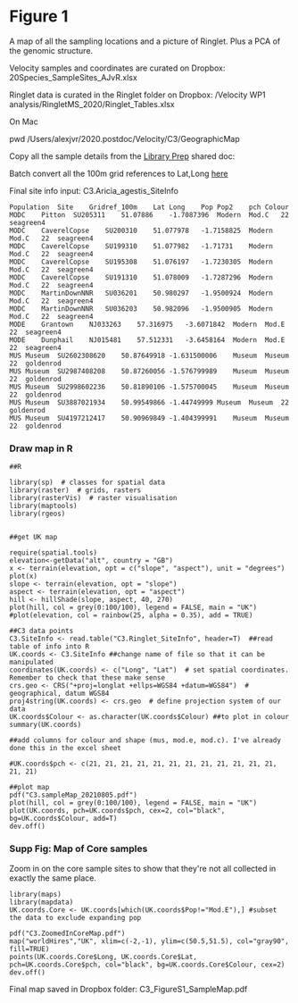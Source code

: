 # Figure 1

A map of all the sampling locations and a picture of Ringlet. Plus a PCA of the genomic structure. 

Velocity samples and coordinates are curated on Dropbox: 20Species_SampleSites_AJvR.xlsx

Ringlet data is curated in the Ringlet folder on Dropbox: /Velocity WP1 analysis/RingletMS_2020/Ringlet_Tables.xlsx

On Mac

pwd /Users/alexjvr/2020.postdoc/Velocity/C3/GeographicMap 

Copy all the sample details from the [Library Prep](https://docs.google.com/spreadsheets/d/1G9r50W0VV_ANZ19rIvqZpXWFemy2MW76_iXuyBuCQGA/edit#gid=1076895649) shared doc: 

Batch convert all the 100m grid references to Lat,Long [here](https://gridreferencefinder.com/batchConvert/batchConvert.php) 


Final site info input: C3.Aricia_agestis_SiteInfo
```
Population	Site	Gridref_100m	Lat	Long	Pop	Pop2	pch	Colour
MODC	Pitton	SU205311	51.07886	-1.7087396	Modern	Mod.C	22	seagreen4
MODC	CaverelCopse	SU200310	51.077978	-1.7158825	Modern	Mod.C	22	seagreen4
MODC	CaverelCopse	SU199310	51.077982	-1.71731	Modern	Mod.C	22	seagreen4
MODC	CaverelCopse	SU195308	51.076197	-1.7230305	Modern	Mod.C	22	seagreen4
MODC	CaverelCopse	SU191310	51.078009	-1.7287296	Modern	Mod.C	22	seagreen4
MODC	MartinDownNNR	SU036201	50.980297	-1.9500924	Modern	Mod.C	22	seagreen4
MODC	MartinDownNNR	SU036203	50.982096	-1.9500905	Modern	Mod.C	22	seagreen4
MODE	Grantown	NJ033263	57.316975	-3.6071842	Modern	Mod.E	22	seagreen4
MODE	Dunphail	NJ015481	57.512331	-3.6458164	Modern	Mod.E	22	seagreen4
MUS	Museum	SU2602308620	50.87649918	-1.631500006	Museum	Museum	22	goldenrod
MUS	Museum	SU2987408208	50.87260056	-1.576799989	Museum	Museum	22	goldenrod
MUS	Museum	SU2998602236	50.81890106	-1.575700045	Museum	Museum	22	goldenrod
MUS	Museum	SU3887021934	50.99549866	-1.44749999	Museum	Museum	22	goldenrod
MUS	Museum	SU4197212417	50.90969849	-1.404399991	Museum	Museum	22	goldenrod

```


### Draw map in R
```
##R

library(sp)  # classes for spatial data
library(raster)  # grids, rasters
library(rasterVis)  # raster visualisation
library(maptools)
library(rgeos)


##get UK map

require(spatial.tools)
elevation<-getData("alt", country = "GB")
x <- terrain(elevation, opt = c("slope", "aspect"), unit = "degrees")
plot(x)
slope <- terrain(elevation, opt = "slope")
aspect <- terrain(elevation, opt = "aspect")
hill <- hillShade(slope, aspect, 40, 270)
plot(hill, col = grey(0:100/100), legend = FALSE, main = "UK")
#plot(elevation, col = rainbow(25, alpha = 0.35), add = TRUE)

##C3 data points
C3.SiteInfo <- read.table("C3.Ringlet_SiteInfo", header=T)  ##read table of info into R
UK.coords <- C3.SiteInfo ##change name of file so that it can be manipulated
coordinates(UK.coords) <- c("Long", "Lat")  # set spatial coordinates. Remember to check that these make sense
crs.geo <- CRS("+proj=longlat +ellps=WGS84 +datum=WGS84")  # geographical, datum WGS84
proj4string(UK.coords) <- crs.geo  # define projection system of our data
UK.coords$Colour <- as.character(UK.coords$Colour) ##to plot in colour
summary(UK.coords)

##add columns for colour and shape (mus, mod.e, mod.c). I've already done this in the excel sheet

#UK.coords$pch <- c(21, 21, 21, 21, 21, 21, 21, 21, 21, 21, 21, 21, 21, 21)

##plot map
pdf("C3.sampleMap_20210805.pdf")
plot(hill, col = grey(0:100/100), legend = FALSE, main = "UK")
plot(UK.coords, pch=UK.coords$pch, cex=2, col="black", bg=UK.coords$Colour, add=T)
dev.off()

```


### Supp Fig: Map of Core samples


Zoom in on the core sample sites to show that they're not all collected in exactly the same place. 

```
library(maps)
library(mapdata)
UK.coords.Core <- UK.coords[which(UK.coords$Pop!="Mod.E"),] #subset the data to exclude expanding pop

pdf("C3.ZoomedInCoreMap.pdf")
map("worldHires","UK", xlim=c(-2,-1), ylim=c(50.5,51.5), col="gray90", fill=TRUE)
points(UK.coords.Core$Long, UK.coords.Core$Lat, pch=UK.coords.Core$pch, col="black", bg=UK.coords.Core$Colour, cex=2)
dev.off()
```


Final map saved in Dropbox folder: C3_FigureS1_SampleMap.pdf
